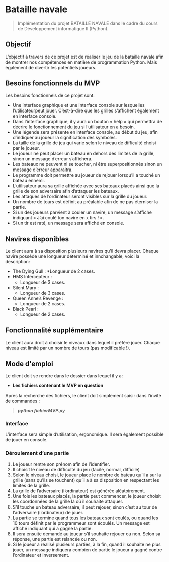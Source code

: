 # Bataille navale
> Implémentation du projet BATAILLE NAVALE dans le cadre du cours de Développement informatique II (Python).

## Objectif
L’objectif à travers de ce projet est de réaliser le jeu de la bataille navale afin de montrer nos compétences en matière de programmation Python. Mais également de divertir les potentiels joueurs.

## Besoins fonctionnels du MVP
Les besoins fonctionnels de ce projet sont:
* Une interface graphique et une interface console sur lesquelles l’utilisateurpeut jouer. C’est-à-dire que les grilles s’affichent également en interface console.
* Dans l’interface graphique, il y aura un bouton « help » qui permettra de décrire le fonctionnement du jeu si l’utilisateur en a besoin.
* Une légende sera présente en interface console, au début du jeu, afin d’indiquer au joueur la signification des symboles.
* La taille de la grille de jeu qui varie selon le niveau de difficulté choisi par le joueur.
* Le joueur ne peut placer un bateau en dehors des limites de la grille, sinon un message d’erreur s’affichera.
* Les bateaux ne peuvent ni se toucher, ni être superpositionnés sinon un message d’erreur apparaitra.
* Le programme doit permettre au joueur de rejouer lorsqu’il a touché un bateau ennemi.
* L’utilisateur aura sa grille affichée avec ses bateaux placés ainsi que la grille de son adversaire afin d’attaquer les bateaux.
* Les attaques de l’ordinateur seront visibles sur la grille du joueur.
* Un nombre de tours est définit au préalable afin de ne pas éterniser la partie.
* Si un des joueurs parvient à couler un navire, un message s’affiche indiquant « J’ai coulé ton navire en x tirs ! ».
* Si un tir est raté, un message sera affiché en console.

## Navires disponibles
Le client aura à sa disposition plusieurs navires qu'il devra placer.
Chaque navire possède une longueur déterminé et innchangable, voici la description:
* The Dying Gull :
    *Longueur de 2 cases.
* HMS Intercepteur :
    * Longueur de 3 cases.
* Silent Mary :
    * Longueur de 3 cases.
* Queen Anne’s Revenge :
    * Longueur de 2 cases.
* Black Pearl :
    * Longueur de 2 cases.

## Fonctionnalité supplémentaire
Le client aura droit à choisir le niveaux dans lequel il préfère jouer. Chaque niveau est limité par un nombre de tours (pas modificable !).

## Mode d'emploi

Le client doit se rendre dans le dossier dans lequel il y a:
* **Les fichiers contenant le MVP en question** 

Après la recherche des fichiers, le client doit simplement saisir dans l'invité de commandes :
 > **_python fichierMVP.py_**



### Interface
L’interface sera simple d’utilisation, ergonomique. Il sera également possible de jouer en console.


### Déroulement d’une partie

1. Le joueur rentre son prénom afin de l’identifier.
2. Il choisit le niveau de difficulté du jeu (facile, normal, difficile)
3. Selon le niveau choisi, le joueur place le nombre de bateau qu’il a sur la grille (sans qu’ils se touchent) qu’il a à sa disposition en respectant les limites de la grille.
4. La grille de l’adversaire (l’ordinateur) est générée aléatoirement.
5. Une fois les bateaux placés, la partie peut commencer, le joueur choisit les coordonnées de la grille là où il souhaite attaquer.
6. S’il touche un bateau adversaire, il peut rejouer, sinon c’est au tour de l’adversaire (l’ordinateur) de jouer.
7. La partie se termine quand tous les bateaux sont coulés, ou quand les 10 tours définit par le programmeur sont écoulés. Un message est affiché indiquant qui a gagné la partie.
8. Il sera ensuite demandé au joueur s’il souhaite rejouer ou non. Selon sa réponse, une partie est relancée ou non.
9. Si le joueur a réalisé plusieurs parties, à la fin, quand il souhaite ne plus jouer, un message indiquera combien de partie le joueur a gagné contre l’ordinateur et inversement.
